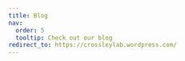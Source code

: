 ```yaml
---
title: Blog
nav:
  order: 5
  tooltip: Check out our blog
redirect_to: https://crossleylab.wordpress.com/
---
```


